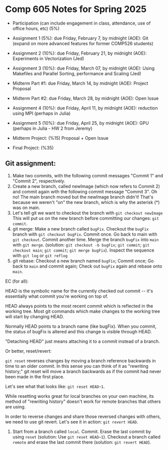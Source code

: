 # Comp 605 Notes for Spring 2025


- Participation (can include engagement in class, attendance, use of office hours, etc) (5%)
- Assignment 1 (5%): due Friday, February 7, by midnight (AOE): Git (expand on more advanced features for former COMP526 students)
- Assignment 2 (10%): due Friday, February 21, by midnight (AOE): Experiments in Vectorization (Jed)
- Assignment 3 (10%): due Friday, March 07, by midnight (AOE): Using Makefiles and Parallel Sorting, performance and Scaling (Jed)
- Midterm Part #1: due Friday, March 14, by midnight (AOE): Project Proposal
- Midterm Part #2: due Friday, March 28, by midnight (AOE): Open Issue
- Assignment 4 (10%): due Friday, April 11, by midnight (AOE): reduction using MPI (perhaps in Julia)
- Assignment 5 (10%): due Friday, April 25, by midnight (AOE): GPU (perhaps in Julia - HW 2 from Jeremy)

- Midterm Project: (%15) Proposal + Open Issue
- Final Project: (%35)

## Git assignment:

1. Make two commits, with the following commit messages "Commit 1" and "Commit 2", respectively.
2. Create a new branch, called newImage (which now refers to Commit 2) and commit again with the following commit message "Commit 3". Oh no! The main branch moved but the newImage branch didn't! That's because we weren't "on" the new branch, which is why the asterisk (*) was on main.
3. Let's tell git we want to checkout the branch with `git checkout newImage`
This will put us on the new branch before committing our changes:
`git commit`.
4. git merge: Make a new branch called `bugFix`. Checkout the `bugFix` branch with `git checkout bugFix`. Commit once. Go back to main with `git checkout`. Commit another time.
Merge the branch `bugFix` into `main` with `git merge`. (solution: `git checkout -b bugFix`; `git commit`; `git checkout main`; `git commit`; `git merge bugFix`). Inspect the sequence with `git log` or `git reflog`
5. git rebase: Checkout a new branch named `bugFix`; Commit once; Go back to `main` and commit again; Check out `bugFix` again and rebase onto `main`.

EC (for all):

HEAD is the symbolic name for the currently checked out commit -- it's essentially what commit you're working on top of.

HEAD always points to the most recent commit which is reflected in the working tree. Most git commands which make changes to the working tree will start by changing HEAD.

Normally HEAD points to a branch name (like bugFix). When you commit, the status of bugFix is altered and this change is visible through HEAD.

"Detaching HEAD" just means attaching it to a commit instead of a branch.

Or better, reset/revert:

`git reset` reverses changes by moving a branch reference backwards in time to an older commit. In this sense you can think of it as "rewriting history;" git reset will move a branch backwards as if the commit had never been made in the first place.

Let's see what that looks like: `git reset HEAD~1`.

While resetting works great for local branches on your own machine, its method of "rewriting history" doesn't work for remote branches that others are using.

In order to reverse changes and share those reversed changes with others, we need to use git revert. Let's see it in action:
`git revert HEAD`.
1. Start from a branch called `local`. Commit. Erase the last commit by using `reset` (solution: Use `git reset HEAD~1`). Checkout a branch called `remote` and erase the last commit there (solution: `git revert HEAD`).
